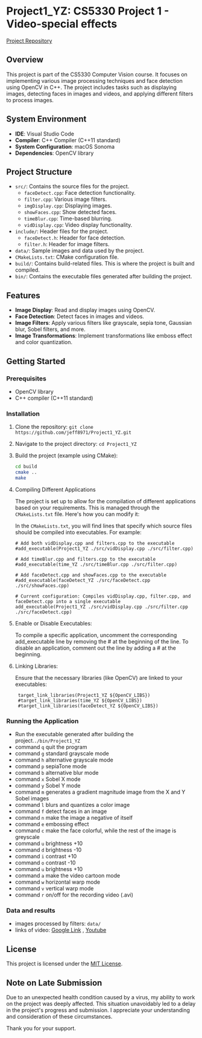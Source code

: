 # Project1_YZ: CS5330 Project 1 - Video-special effects

[Project Repository](https://github.com/jeff8971/Project1_YZ)

## Overview
This project is part of the CS5330 Computer Vision course. It focuses on implementing various image processing techniques and face detection using OpenCV in C++. The project includes tasks such as displaying images, detecting faces in images and videos, and applying different filters to process images.

## System Environment
- **IDE**: Visual Studio Code
- **Compiler**: C++ Compiler (C++11 standard)
- **System Configuration**: macOS Sonoma
- **Dependencies**: OpenCV library

## Project Structure
- `src/`: Contains the source files for the project.
  - `faceDetect.cpp`: Face detection functionality.
  - `filter.cpp`: Various image filters.
  - `imgDisplay.cpp`: Displaying images.
  - `showFaces.cpp`: Show detected faces.
  - `timeBlur.cpp`: Time-based blurring.
  - `vidDisplay.cpp`: Video display functionality.
- `include/`: Header files for the project.
  - `faceDetect.h`: Header for face detection.
  - `filter.h`: Header for image filters.
- `data/`: Sample images and data used by the project.
- `CMakeLists.txt`: CMake configuration file.
- `build/`: Contains build-related files. This is where the project is built and compiled.
- `bin/`: Contains the executable files generated after building the project.



## Features
- **Image Display**: Read and display images using OpenCV.
- **Face Detection**: Detect faces in images and videos.
- **Image Filters**: Apply various filters like grayscale, sepia tone, Gaussian blur, Sobel filters, and more.
- **Image Transformations**: Implement transformations like emboss effect and color quantization.

## Getting Started
### Prerequisites
- OpenCV library
- C++ compiler (C++11 standard)

### Installation
1. Clone the repository:
```git clone https://github.com/jeff8971/Project1_YZ.git```
2. Navigate to the project directory: ```cd Project1_YZ```

3. Build the project (example using CMake):
    ```bash
    cd build
    cmake ..
    make
    ```
4. Compiling Different Applications

    The project is set up to allow for the compilation of different applications based on your requirements. This is managed through the `CMakeLists.txt` file. Here's how you can modify it:

    In the `CMakeLists.txt`, you will find lines that specify which source files should be compiled into executables. For example:

    ```
    # Add both vidDisplay.cpp and filters.cpp to the executable
    #add_executable(Project1_YZ ./src/vidDisplay.cpp ./src/filter.cpp)

    # Add timeBlur.cpp and filters.cpp to the executable
    #add_executable(time_YZ ./src/timeBlur.cpp ./src/filter.cpp)

    # Add faceDetect.cpp and showFaces.cpp to the executable
    #add_executable(faceDetect_YZ ./src/faceDetect.cpp ./src/showFaces.cpp)

    # Current configuration: Compiles vidDisplay.cpp, filter.cpp, and faceDetect.cpp into a single executable
    add_executable(Project1_YZ ./src/vidDisplay.cpp ./src/filter.cpp ./src/faceDetect.cpp)
    ```
5. Enable or Disable Executables:

    To compile a specific application, uncomment the corresponding add_executable line by removing the # at the beginning of the line.
    To disable an application, comment out the line by adding a # at the beginning.
6. Linking Libraries:

   Ensure that the necessary libraries (like OpenCV) are linked to your executables:
   ```
    target_link_libraries(Project1_YZ ${OpenCV_LIBS})
    #target_link_libraries(time_YZ ${OpenCV_LIBS})
    #target_link_libraries(faceDetect_YZ ${OpenCV_LIBS})
    ```
### Running the Application

- Run the executable generated after building the project.```./bin/Project1_YZ```
- command ```q``` quit the program
- command ```g``` standard grayscale mode
- command ```h``` alternative grayscale mode
- command ```p``` sepiaTone mode
- command ```b``` alternative blur mode
- command ```x``` Sobel X mode
- command ```y``` Sobel Y mode
- command ```m``` generates a gradient magnitude image from the X and Y Sobel images
- command ```l``` blurs and quantizes a color image
- command ```f``` detect faces in an image
- command ```n``` make the image a negative of itself
- command ```e``` embossing effect
- command ```c``` make the face colorful, while the rest of the image is greyscale
- command ```u``` brightness +10
- command ```d``` brightness -10
- command ```i``` contrast +10
- command ```o``` contrast -10
- command ```u``` brightness +10
- command ```a``` make the video cartoon mode
- command ```w``` horizontal warp mode
- command ```v``` vertical warp mode
- command ```r``` on/off for the recording video (.avi)

### Data and results

- images processed by filters: `data/`
- links of video: [Google Link](https://drive.google.com/file/d/10MeBpye9ZssSkro5LRphwuVtTyzsyjTe/view?usp=drive_link) ,  [Youtube](https://www.youtube.com/watch?v=cKiark0QWcA&ab_channel=JeffZhao)

## License
This project is licensed under the [MIT License](LICENSE).

## Note on Late Submission

Due to an unexpected health condition caused by a virus, my ability to work on the project was deeply affected. This situation unavoidably led to a delay in the project's progress and submission. I appreciate your understanding and consideration of these circumstances.

Thank you for your support.
